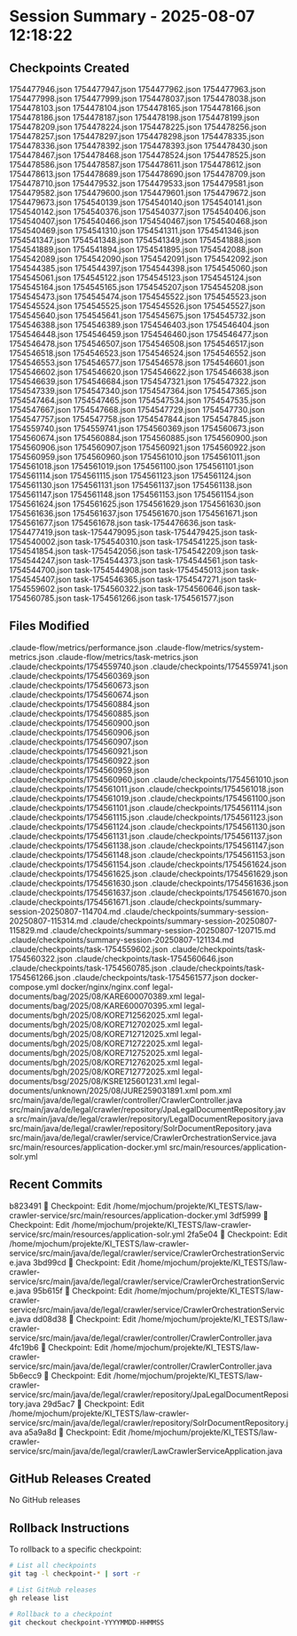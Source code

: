 # Session Summary - 2025-08-07 12:18:22

## Checkpoints Created
1754477946.json
1754477947.json
1754477962.json
1754477963.json
1754477998.json
1754477999.json
1754478037.json
1754478038.json
1754478103.json
1754478104.json
1754478165.json
1754478166.json
1754478186.json
1754478187.json
1754478198.json
1754478199.json
1754478209.json
1754478224.json
1754478225.json
1754478256.json
1754478257.json
1754478297.json
1754478298.json
1754478335.json
1754478336.json
1754478392.json
1754478393.json
1754478430.json
1754478467.json
1754478468.json
1754478524.json
1754478525.json
1754478586.json
1754478587.json
1754478611.json
1754478612.json
1754478613.json
1754478689.json
1754478690.json
1754478709.json
1754478710.json
1754479532.json
1754479533.json
1754479581.json
1754479582.json
1754479600.json
1754479601.json
1754479672.json
1754479673.json
1754540139.json
1754540140.json
1754540141.json
1754540142.json
1754540376.json
1754540377.json
1754540406.json
1754540407.json
1754540466.json
1754540467.json
1754540468.json
1754540469.json
1754541310.json
1754541311.json
1754541346.json
1754541347.json
1754541348.json
1754541349.json
1754541888.json
1754541889.json
1754541894.json
1754541895.json
1754542088.json
1754542089.json
1754542090.json
1754542091.json
1754542092.json
1754544385.json
1754544397.json
1754544398.json
1754545060.json
1754545061.json
1754545122.json
1754545123.json
1754545124.json
1754545164.json
1754545165.json
1754545207.json
1754545208.json
1754545473.json
1754545474.json
1754545522.json
1754545523.json
1754545524.json
1754545525.json
1754545526.json
1754545527.json
1754545640.json
1754545641.json
1754545675.json
1754545732.json
1754546388.json
1754546389.json
1754546403.json
1754546404.json
1754546448.json
1754546459.json
1754546460.json
1754546477.json
1754546478.json
1754546507.json
1754546508.json
1754546517.json
1754546518.json
1754546523.json
1754546524.json
1754546552.json
1754546553.json
1754546577.json
1754546578.json
1754546601.json
1754546602.json
1754546620.json
1754546622.json
1754546638.json
1754546639.json
1754546684.json
1754547321.json
1754547322.json
1754547339.json
1754547340.json
1754547364.json
1754547365.json
1754547464.json
1754547465.json
1754547534.json
1754547535.json
1754547667.json
1754547668.json
1754547729.json
1754547730.json
1754547757.json
1754547758.json
1754547844.json
1754547845.json
1754559740.json
1754559741.json
1754560369.json
1754560673.json
1754560674.json
1754560884.json
1754560885.json
1754560900.json
1754560906.json
1754560907.json
1754560921.json
1754560922.json
1754560959.json
1754560960.json
1754561010.json
1754561011.json
1754561018.json
1754561019.json
1754561100.json
1754561101.json
1754561114.json
1754561115.json
1754561123.json
1754561124.json
1754561130.json
1754561131.json
1754561137.json
1754561138.json
1754561147.json
1754561148.json
1754561153.json
1754561154.json
1754561624.json
1754561625.json
1754561629.json
1754561630.json
1754561636.json
1754561637.json
1754561670.json
1754561671.json
1754561677.json
1754561678.json
task-1754476636.json
task-1754477419.json
task-1754479095.json
task-1754479425.json
task-1754540002.json
task-1754540310.json
task-1754541225.json
task-1754541854.json
task-1754542056.json
task-1754542209.json
task-1754544247.json
task-1754544373.json
task-1754544561.json
task-1754544700.json
task-1754544908.json
task-1754545013.json
task-1754545407.json
task-1754546365.json
task-1754547271.json
task-1754559602.json
task-1754560322.json
task-1754560646.json
task-1754560785.json
task-1754561266.json
task-1754561577.json

## Files Modified
.claude-flow/metrics/performance.json
.claude-flow/metrics/system-metrics.json
.claude-flow/metrics/task-metrics.json
.claude/checkpoints/1754559740.json
.claude/checkpoints/1754559741.json
.claude/checkpoints/1754560369.json
.claude/checkpoints/1754560673.json
.claude/checkpoints/1754560674.json
.claude/checkpoints/1754560884.json
.claude/checkpoints/1754560885.json
.claude/checkpoints/1754560900.json
.claude/checkpoints/1754560906.json
.claude/checkpoints/1754560907.json
.claude/checkpoints/1754560921.json
.claude/checkpoints/1754560922.json
.claude/checkpoints/1754560959.json
.claude/checkpoints/1754560960.json
.claude/checkpoints/1754561010.json
.claude/checkpoints/1754561011.json
.claude/checkpoints/1754561018.json
.claude/checkpoints/1754561019.json
.claude/checkpoints/1754561100.json
.claude/checkpoints/1754561101.json
.claude/checkpoints/1754561114.json
.claude/checkpoints/1754561115.json
.claude/checkpoints/1754561123.json
.claude/checkpoints/1754561124.json
.claude/checkpoints/1754561130.json
.claude/checkpoints/1754561131.json
.claude/checkpoints/1754561137.json
.claude/checkpoints/1754561138.json
.claude/checkpoints/1754561147.json
.claude/checkpoints/1754561148.json
.claude/checkpoints/1754561153.json
.claude/checkpoints/1754561154.json
.claude/checkpoints/1754561624.json
.claude/checkpoints/1754561625.json
.claude/checkpoints/1754561629.json
.claude/checkpoints/1754561630.json
.claude/checkpoints/1754561636.json
.claude/checkpoints/1754561637.json
.claude/checkpoints/1754561670.json
.claude/checkpoints/1754561671.json
.claude/checkpoints/summary-session-20250807-114704.md
.claude/checkpoints/summary-session-20250807-115314.md
.claude/checkpoints/summary-session-20250807-115829.md
.claude/checkpoints/summary-session-20250807-120715.md
.claude/checkpoints/summary-session-20250807-121134.md
.claude/checkpoints/task-1754559602.json
.claude/checkpoints/task-1754560322.json
.claude/checkpoints/task-1754560646.json
.claude/checkpoints/task-1754560785.json
.claude/checkpoints/task-1754561266.json
.claude/checkpoints/task-1754561577.json
docker-compose.yml
docker/nginx/nginx.conf
legal-documents/bag/2025/08/KARE600070389.xml
legal-documents/bag/2025/08/KARE600070395.xml
legal-documents/bgh/2025/08/KORE712562025.xml
legal-documents/bgh/2025/08/KORE712702025.xml
legal-documents/bgh/2025/08/KORE712712025.xml
legal-documents/bgh/2025/08/KORE712722025.xml
legal-documents/bgh/2025/08/KORE712752025.xml
legal-documents/bgh/2025/08/KORE712762025.xml
legal-documents/bgh/2025/08/KORE712772025.xml
legal-documents/bsg/2025/08/KSRE125601231.xml
legal-documents/unknown/2025/08/JURE259031891.xml
pom.xml
src/main/java/de/legal/crawler/controller/CrawlerController.java
src/main/java/de/legal/crawler/repository/JpaLegalDocumentRepository.java
src/main/java/de/legal/crawler/repository/LegalDocumentRepository.java
src/main/java/de/legal/crawler/repository/SolrDocumentRepository.java
src/main/java/de/legal/crawler/service/CrawlerOrchestrationService.java
src/main/resources/application-docker.yml
src/main/resources/application-solr.yml

## Recent Commits
b823491 🔖 Checkpoint: Edit /home/mjochum/projekte/KI_TESTS/law-crawler-service/src/main/resources/application-docker.yml
3df5999 🔖 Checkpoint: Edit /home/mjochum/projekte/KI_TESTS/law-crawler-service/src/main/resources/application-solr.yml
2fa5e04 🔖 Checkpoint: Edit /home/mjochum/projekte/KI_TESTS/law-crawler-service/src/main/java/de/legal/crawler/service/CrawlerOrchestrationService.java
3bd99cd 🔖 Checkpoint: Edit /home/mjochum/projekte/KI_TESTS/law-crawler-service/src/main/java/de/legal/crawler/service/CrawlerOrchestrationService.java
95b615f 🔖 Checkpoint: Edit /home/mjochum/projekte/KI_TESTS/law-crawler-service/src/main/java/de/legal/crawler/service/CrawlerOrchestrationService.java
dd08d38 🔖 Checkpoint: Edit /home/mjochum/projekte/KI_TESTS/law-crawler-service/src/main/java/de/legal/crawler/controller/CrawlerController.java
4fc19b6 🔖 Checkpoint: Edit /home/mjochum/projekte/KI_TESTS/law-crawler-service/src/main/java/de/legal/crawler/controller/CrawlerController.java
5b6ecc9 🔖 Checkpoint: Edit /home/mjochum/projekte/KI_TESTS/law-crawler-service/src/main/java/de/legal/crawler/repository/JpaLegalDocumentRepository.java
29d5ac7 🔖 Checkpoint: Edit /home/mjochum/projekte/KI_TESTS/law-crawler-service/src/main/java/de/legal/crawler/repository/SolrDocumentRepository.java
a5a9a8d 🔖 Checkpoint: Edit /home/mjochum/projekte/KI_TESTS/law-crawler-service/src/main/java/de/legal/crawler/LawCrawlerServiceApplication.java

## GitHub Releases Created
No GitHub releases

## Rollback Instructions
To rollback to a specific checkpoint:
```bash
# List all checkpoints
git tag -l checkpoint-* | sort -r

# List GitHub releases
gh release list

# Rollback to a checkpoint
git checkout checkpoint-YYYYMMDD-HHMMSS
```
